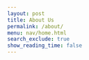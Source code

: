 ```yaml
---
layout: post
title: About Us
permalink: /about/
menu: nav/home.html
search_exclude: true
show_reading_time: false
---
```


<div id="cards" style="display: flex; flex-wrap: wrap; gap: 30px; justify-content: center;"></div>

<script>
    async function fetchTeamInfo() {
        try {
            const responses = await Promise.all([
                fetch('http://127.0.0.1:8887/api/people/derek'),
                fetch('http://127.0.0.1:8887/api/people/kiruthic'),
                fetch('http://127.0.0.1:8887/api/people/tarun'),
                fetch('http://127.0.0.1:8887/api/people/aadi'),
                fetch('http://127.0.0.1:8887/api/people/aaditya'),
                fetch('http://127.0.0.1:8887/api/people/arhaan'),
                fetch('http://127.0.0.1:8887/api/people/rohan')
            ]);
            const data = await Promise.all(responses.map(response => response.json()));
            data.forEach(member => displayTeamInfo(member));

        } catch (error) {
            console.error('Error fetching team info:', error);
        }
    }

function displayTeamInfo(member) {
    const container = document.getElementById('cards');
    
    const card = document.createElement('div');
    card.className = 'card';

    const name = document.createElement('h3');
    name.textContent = member.name;
    card.appendChild(name);

    const age = document.createElement('p');
    age.textContent = `Age: ${member.age}`;
    card.appendChild(age);

    const classesSection = document.createElement('div');
    const classesLabel = document.createElement('p');
    classesLabel.textContent = 'Classes:';
    classesSection.appendChild(classesLabel);
    
    const classList = document.createElement('ul');
    member.classes.forEach(classItem => {
        const li = document.createElement('li');
        li.textContent = classItem;
        classList.appendChild(li);
    });
    classesSection.appendChild(classList);
    card.appendChild(classesSection);

    const favoriteColor = document.createElement('p');
    favoriteColor.textContent = `Favorite Color: ${member.favorite.color}`;
    card.appendChild(favoriteColor);

    const favoriteFood = document.createElement('p');
    favoriteFood.textContent = `Favorite Food: ${member.favorite.food}`;
    card.appendChild(favoriteFood);

    container.appendChild(card);
}

fetchTeamInfo();
</script>

<style>
    #cards {
        font-family: 'Verdana', sans-serif;
        margin: 40px auto;
        padding: 20px;
    }

    .card {
        background: linear-gradient(145deg, #1c9b7b, #2c96ac);
        border-radius: 12px;
        color: #fff;
        padding: 25px;
        width: 350px;
        box-shadow: 0 6px 15px rgba(0, 0, 0, 0.3);
        text-align: center;
        transition: transform 0.2s ease-in-out;
    }

    .card:hover {
        transform: scale(1.05);
    }

    .card h3 {
        margin-bottom: 15px;
        font-size: 1.6em;
        color: #f0f8ff;
    }

    .card p {
        margin: 8px 0;
        font-size: 1.1em;
        color: #f3f3f3;
    }

    .card ul {
        list-style-type: none;
        padding: 0;
        margin: 0;
        font-size: 1em;
    }
</style>